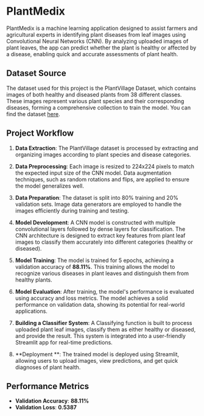 # PlantMedix

PlantMedix is a machine learning application designed to assist farmers and agricultural experts in identifying plant diseases from leaf images using Convolutional Neural Networks (CNN). By analyzing uploaded images of plant leaves, the app can predict whether the plant is healthy or affected by a disease, enabling quick and accurate assessments of plant health.

## Dataset Source
The dataset used for this project is the PlantVillage Dataset, which contains images of both healthy and diseased plants from 38 different classes. These images represent various plant species and their corresponding diseases, forming a comprehensive collection to train the model. You can find the dataset [here](https://github.com/spMohanty/PlantVillage-Dataset).

## Project Workflow

1. **Data Extraction**: The PlantVillage dataset is processed by extracting and organizing images according to plant species and disease categories.
   
2. **Data Preprocessing**: Each image is resized to 224x224 pixels to match the expected input size of the CNN model. Data augmentation techniques, such as random rotations and flips, are applied to ensure the model generalizes well.
   
3. **Data Preparation**: The dataset is split into 80% training and 20% validation sets. Image data generators are employed to handle the images efficiently during training and testing.
   
4. **Model Development**: A CNN model is constructed with multiple convolutional layers followed by dense layers for classification. The CNN architecture is designed to extract key features from plant leaf images to classify them accurately into different categories (healthy or diseased).
   
5. **Model Training**: The model is trained for 5 epochs, achieving a validation accuracy of **88.11%**. This training allows the model to recognize various diseases in plant leaves and distinguish them from healthy plants.
   
6. **Model Evaluation**: After training, the model's performance is evaluated using accuracy and loss metrics. The model achieves a solid performance on validation data, showing its potential for real-world applications.
   
7. **Building a Classifier System**: A Classifying function is built to process uploaded plant leaf images, classify them as either healthy or diseased, and provide the result. This system is integrated into a user-friendly Streamlit app for real-time predictions.
   
8. **Deployment **: The trained model is deployed using Streamlit, allowing users to upload images, view predictions, and get quick diagnoses of plant health.

## Performance Metrics
- **Validation Accuracy**: **88.11%**
- **Validation Loss**: **0.5387**



